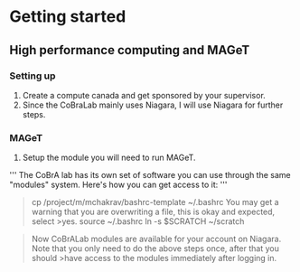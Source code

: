 # Getting started 
## High performance computing and MAGeT

### Setting up 
1. Create a compute canada and get sponsored by your supervisor.
2. Since the CoBraLab mainly uses Niagara, I will use Niagara for further steps.

### MAGeT
1. Setup the module you will need to run MAGeT.


'''
The CoBrA lab has its own set of software you can use through the same "modules" system. Here's how you can get access to it:
'''
>cp /project/m/mchakrav/bashrc-template ~/.bashrc You may get a warning that you are overwriting a file, this is okay and expected, select >yes.
>source ~/.bashrc
>ln -s $SCRATCH ~/scratch

>Now CoBrALab modules are available for your account on Niagara. Note that you only need to do the above steps once, after that you should >have access to the modules immediately after logging in.

